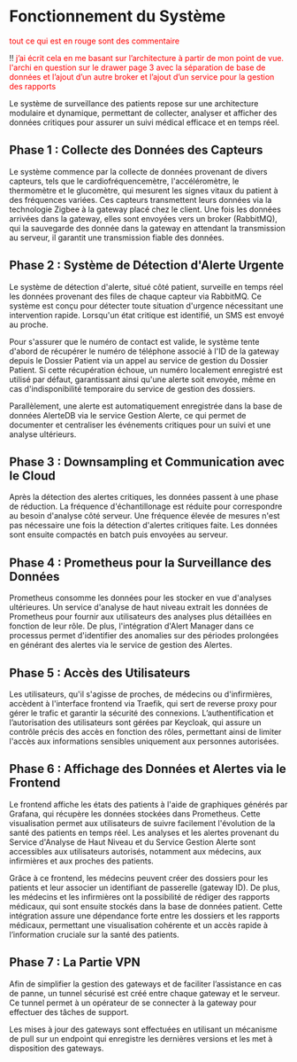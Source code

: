 # Fonctionnement du Système
<span style="color:red"> tout ce qui est en rouge sont des commentaire </span>

!!
<span style="color:red"> j’ai écrit cela en me basant sur l’architecture à partir de mon point de vue. l'archi en question sur le drawer page 3 avec la séparation de base de données et l’ajout d’un autre broker et l’ajout d’un service pour la gestion des rapports  </span>

Le système de surveillance des patients repose sur une architecture modulaire et dynamique, permettant de collecter, 
analyser et afficher des données critiques pour assurer un suivi médical efficace et en temps réel.

## Phase 1 : Collecte des Données des Capteurs
Le système commence par la collecte de données provenant de divers capteurs, tels que le cardiofréquencemètre,
l'accéléromètre, le thermomètre et le glucomètre, qui mesurent les signes vitaux du patient à des fréquences variées. 
Ces capteurs transmettent leurs données via la technologie Zigbee à la gateway placé chez le client. Une fois les données arrivées 
dans la gateway, elles sont envoyées vers un broker (RabbitMQ), qui la sauvegarde des donnée dans la gateway en attendant la transmission au serveur, il garantit une transmission fiable des données.

## Phase 2 : Système de Détection d'Alerte Urgente
Le système de détection d'alerte, situé côté patient, surveille en temps réel les données provenant des files de chaque 
capteur via RabbitMQ. Ce système est conçu pour détecter toute situation d'urgence nécessitant une intervention rapide. 
Lorsqu'un état critique est identifié, un SMS est envoyé au proche.

Pour s'assurer que le numéro de contact est valide, le système tente d'abord de récupérer le numéro de téléphone 
associé à l'ID de la gateway depuis le Dossier Patient via un appel au service de gestion du Dossier Patient. 
Si cette récupération échoue, un numéro localement enregistré est utilisé par défaut, garantissant ainsi qu'une alerte
soit envoyée, même en cas d'indisponibilité temporaire du service de gestion des dossiers.

Parallèlement, une alerte est automatiquement enregistrée dans la base de données AlerteDB via le service Gestion Alerte,
ce qui permet de documenter et centraliser les événements critiques pour un suivi et une analyse ultérieurs.

## Phase 3 : Downsampling et Communication avec le Cloud
Après la détection des alertes critiques, les données passent à une phase de réduction. La fréquence d'échantillonage est réduite pour correspondre au besoin d'analyse côté serveur. Une fréquence élevée de mesures n'est pas nécessaire une fois la détection d'alertes critiques faite. Les données sont ensuite compactés en batch puis envoyées au serveur.

## Phase 4 : Prometheus pour la Surveillance des Données
Prometheus consomme les données pour les stocker en vue d'analyses ultérieures. Un service d'analyse de haut niveau 
extrait les données de Prometheus pour fournir aux utilisateurs 
des analyses plus détaillées en fonction de leur rôle. De plus, l'intégration 
d'Alert Manager dans ce processus permet d'identifier des anomalies sur des périodes prolongées en générant des alertes 
via le service de gestion des Alertes.

## Phase 5 : Accès des Utilisateurs
Les utilisateurs, qu'il s'agisse de proches, de médecins ou d'infirmières, accèdent à l'interface frontend via Traefik, 
qui sert de reverse proxy pour gérer le trafic et garantir la sécurité des connexions. L’authentification et 
l’autorisation des utilisateurs sont gérées par Keycloak, qui assure un contrôle précis des accès en fonction des rôles,
permettant ainsi de limiter l'accès aux informations sensibles uniquement aux personnes autorisées.

## Phase 6 : Affichage des Données et Alertes via le Frontend
Le frontend affiche les états des patients à l'aide de graphiques générés par Grafana, qui récupère les données stockées
dans Prometheus. Cette visualisation permet aux utilisateurs de suivre facilement l'évolution de la santé des patients 
en temps réel. Les analyses et les alertes provenant du Service d'Analyse de Haut Niveau et du Service Gestion Alerte 
sont accessibles aux utilisateurs autorisés, notamment aux médecins, aux infirmières et aux proches des patients.

Grâce à ce frontend, les médecins peuvent créer des dossiers pour les patients et leur associer un identifiant de 
passerelle (gateway ID). De plus, les médecins et les infirmières ont la possibilité de rédiger des rapports médicaux, 
qui sont ensuite stockés dans la base de données patient. Cette intégration assure une dépendance forte entre les dossiers
et les rapports médicaux, permettant une visualisation cohérente et un accès rapide à l’information cruciale sur la santé des patients.

## Phase 7 : La Partie VPN
Afin de simplifier la gestion des gateways et de faciliter l’assistance en cas de panne, un tunnel sécurisé est créé entre chaque gateway et le serveur. Ce tunnel permet à un opérateur de se connecter à la gateway pour effectuer des tâches de support.

Les mises à jour des gateways sont effectuées en utilisant un mécanisme de pull sur un endpoint qui enregistre les dernières versions et les met à disposition des gateways.
